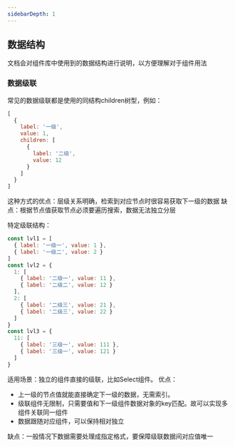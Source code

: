 ```yaml
---
sidebarDepth: 1
---
```


## 数据结构

文档会对组件库中使用到的数据结构进行说明，以方便理解对于组件用法

### 数据级联

常见的数据级联都是使用的同结构children树型，例如：
```js
[
  {
    label: '一级',
    value: 1,
    children: [
      {
        label: '二级',
        value: 12
      }
    ]
  }
]
```
这种方式的优点：层级关系明确，检索到对应节点时很容易获取下一级的数据
缺点：根据节点值获取节点必须要遍历搜索，数据无法独立分层

特定级联结构：
```js
const lvl1 = [
  { label: '一级一', value: 1 },
  { label: '一级二', value: 2 }
]
const lvl2 = {
  1: [
    { label: '二级一', value: 11 },
    { label: '二级二', value: 12 }
  ],
  2: [
    { label: '二级三', value: 21 },
    { label: '二级三', value: 22 }
  ]
}
const lvl3 = {
  11: [
    { label: '三级一', value: 111 },
    { label: '三级一', value: 121 }
  ]
}
```
适用场景：独立的组件直接的级联，比如Select组件。
优点：
* 上一级的节点值就能直接确定下一级的数据，无需索引。
* 级联组件无限制，只需要值和下一级组件数据对象的key匹配。故可以实现多组件关联同一组件
* 数据跟随对应组件，可以保持相对独立
  
缺点：一般情况下数据需要处理成指定格式，要保障级联数据间对应值唯一

